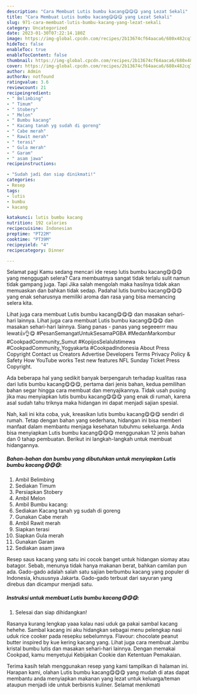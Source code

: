 ```yaml
---
description: "Cara Membuat Lutis bumbu kacang😋😋😋 yang Lezat Sekali"
title: "Cara Membuat Lutis bumbu kacang😋😋😋 yang Lezat Sekali"
slug: 971-cara-membuat-lutis-bumbu-kacang-yang-lezat-sekali
category: Uncategorized
date: 2023-01-30T07:22:14.180Z
image: https://img-global.cpcdn.com/recipes/2b13674cf64aaca6/680x482cq70/lutis-bumbu-kacang-foto-resep-utama.jpg
hideToc: false
enableToc: true
enableTocContent: false
thumbnail: https://img-global.cpcdn.com/recipes/2b13674cf64aaca6/680x482cq70/lutis-bumbu-kacang-foto-resep-utama.jpg
cover: https://img-global.cpcdn.com/recipes/2b13674cf64aaca6/680x482cq70/lutis-bumbu-kacang-foto-resep-utama.jpg
author: Admin
authorAv: notfound
ratingvalue: 3.6
reviewcount: 21
recipeingredient:
- " Belimbing"
- " Timum"
- " Stobery"
- " Melon"
- " Bumbu kacang"
- " Kacang tanah yg sudah di goreng"
- " Cabe merah"
- " Rawit merah"
- " terasi"
- " Gula merah"
- " Garam"
- " asam jawa"
recipeinstructions:

- "Sudah jadi dan siap dinikmati!"
categories:
- Resep
tags:
- lutis
- bumbu
- kacang

katakunci: lutis bumbu kacang 
nutrition: 192 calories
recipecuisine: Indonesian
preptime: "PT22M"
cooktime: "PT39M"
recipeyield: "4"
recipecategory: Dinner

---
```



Selamat pagi Kamu sedang mencari ide resep lutis bumbu kacang😋😋😋 yang menggugah selera? Cara membuatnya sangat tidak terlalu sulit namun tidak gampang juga. Tapi Jika salah mengolah maka hasilnya tidak akan memuaskan dan bahkan tidak sedap. Padahal lutis bumbu kacang😋😋😋 yang enak seharusnya memiliki aroma dan rasa yang bisa memancing selera kita.


Lihat juga cara membuat Lutis bumbu kacang😋😋😋 dan masakan sehari-hari lainnya. Lihat juga cara membuat Lutis bumbu kacang😋😋😋 dan masakan sehari-hari lainnya. Siang panas - panas yang segeeerrr mau lewat👍👌😋 #PesanSemangatUntukSesamaPGBA #MedanMarkombur #CookpadCommunity_Sumut #KopijosSelaluIstimewa #CookpadCommunity_Yogyakarta #CookpadIndonesia About Press Copyright Contact us Creators Advertise Developers Terms Privacy Policy &amp; Safety How YouTube works Test new features NFL Sunday Ticket Press Copyright.

Ada beberapa hal yang sedikit banyak berpengaruh terhadap kualitas rasa dari lutis bumbu kacang😋😋😋, pertama dari jenis bahan, kedua pemilihan bahan segar hingga cara membuat dan menyajikannya. Tidak usah pusing jika mau menyiapkan lutis bumbu kacang😋😋😋 yang enak di rumah, karena asal sudah tahu triknya maka hidangan ini dapat menjadi sajian spesial.


Nah, kali ini kita coba, yuk, kreasikan lutis bumbu kacang😋😋😋 sendiri di rumah. Tetap dengan bahan yang sederhana, hidangan ini bisa memberi manfaat dalam membantu menjaga kesehatan tubuhmu sekeluarga. Anda bisa menyiapkan Lutis bumbu kacang😋😋😋 menggunakan 12 jenis bahan dan 0 tahap pembuatan. Berikut ini langkah-langkah untuk membuat hidangannya.

<!--inarticleads1-->

##### Bahan-bahan dan bumbu yang dibutuhkan untuk menyiapkan Lutis bumbu kacang😋😋😋:

1. Ambil  Belimbing
1. Sediakan  Timum
1. Persiapkan  Stobery
1. Ambil  Melon
1. Ambil  Bumbu kacang:
1. Sediakan  Kacang tanah yg sudah di goreng
1. Gunakan  Cabe merah
1. Ambil  Rawit merah
1. Siapkan  terasi
1. Siapkan  Gula merah
1. Gunakan  Garam
1. Sediakan  asam jawa


Resep saus kacang yang satu ini cocok banget untuk hidangan siomay atau batagor. Sebab, menunya tidak hanya makanan berat, bahkan camilan pun ada. Gado-gado adalah salah satu sajian berbumbu kacang yang populer di Indonesia, khususnya Jakarta. Gado-gado terbuat dari sayuran yang direbus dan dicampur menjadi satu. 

<!--inarticleads2-->

##### Instruksi untuk membuat Lutis bumbu kacang😋😋😋:


1. Selesai dan siap dihidangkan!

Rasanya kurang lengkap yaaa kalau nasi uduk ga pakai sambal kacang hehehe. Sambal kacang ini aku hidangkan sebagai menu pelengkap nasi uduk rice cooker pada resepku sebelumnya. Flavour: chocolate peanut butter inspired by kue kering kacang yang. Lihat juga cara membuat Jambu kristal bumbu lutis dan masakan sehari-hari lainnya. Dengan memakai Cookpad, kamu menyetujui Kebijakan Cookie dan Ketentuan Pemakaian. 

Terima kasih telah menggunakan resep yang kami tampilkan di halaman ini. Harapan kami, olahan Lutis bumbu kacang😋😋😋 yang mudah di atas dapat membantu anda menyiapkan makanan yang lezat untuk keluarga/teman ataupun menjadi ide untuk berbisnis kuliner. Selamat menikmati
